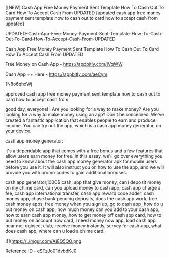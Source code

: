 [[NEW] Cash App Free Money Payment Sent Template How To Cash Out To Card How To Accept Cash From UPDATED [updated cash app free money payment sent template how to cash out to card how to accept cash from updated]

UPDATED-Cash-App-Free-Money-Payment-Sent-Template-How-To-Cash-Out-To-Card-How-To-Accept-Cash-From-UPDATED

Cash App Free Money Payment Sent Template How To Cash Out To Card How To Accept Cash From UPDATED

Free Money on Cash App -  https://appbitly.com/IVqWW


Cash App ++ Here - https://appbitly.com/aeCym


1N8o6qhxWj

approved cash app free money payment sent template how to cash out to card how to accept cash from

good day, everyone! ! Are you looking for a way to make money? Are you looking for a way to make money using an app? Don't be concerned. We've created a fantastic application that enables people to earn and produce income. You can try out the app, which is a cash app money generator, on your device.

cash app money generator:

it's a dependable app that comes with a free bonus and a few features that allow users earn money for free. In this essay, we'll go over everything you need to know about the cash app money generator apk for mobile users before you use it. It will also instruct you on how to use the app, and we will provide you with promo codes to gain additional bonuses.

cash app generator,1000$ cash, app that give money, can i deposit money on my chime card, can you upload money to cash app, cash app charge a fee, cash app international transfer, cash app reward code adder, cash money app, chase bank pending deposits, does the cash app work, free cash money apps, free money when you sign up, go to cash app, how do u put money on cash app, how much money can you add to your cash app, how to earn cash app money, how to get money off cash app card, how to put money on account now card, i need money now app, load cash app near me, oginject club, receive money instantly, survey for cash app, what does cash app, where can u load a chime card.

![](https://i.imgur.com/AjEQ5QO.png

Reference ID - eSTzJo01dvbdKJ0